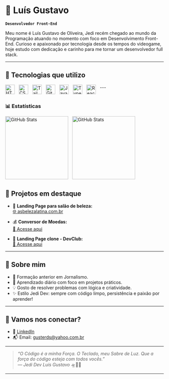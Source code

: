 <h1>🤖 Luís Gustavo</h1>

**`Desenvolvedor Front-End`**

Meu nome é Luís Gustavo de Oliveira, Jedi recém chegado ao mundo da Programação atuando no momento com foco em Desenvolvimento Front-End. Curioso e apaixonado por tecnologia desde os tempos do videogame, hoje estudo com dedicação e carinho para me tornar um desenvolvedor full stack.

---

## 🧰 Tecnologias que utilizo

<img 
    align="left" 
    alt="HTML"
    title="HTML" 
    width="30px" 
    style="padding-right: 10px;" 
    src="https://cdn.jsdelivr.net/gh/devicons/devicon@latest/icons/html5/html5-original.svg" 
/>
<img 
    align="left" 
    alt="CSS" 
    title="CSS"
    width="30px" 
    style="padding-right: 10px;" 
    src="https://cdn.jsdelivr.net/gh/devicons/devicon@latest/icons/css3/css3-original.svg" 
/>
<img 
    align="left" 
    alt="Tailwind" 
    title="Tailwind"
    width="30px" 
    style="padding-right: 10px;" 
    src="https://cdn.jsdelivr.net/gh/devicons/devicon@latest/icons/tailwindcss/tailwindcss-original.svg" 
/>
<img 
    align="left" 
    alt="Git" 
    title="Git"
    width="30px" 
    style="padding-right: 10px;" 
    src="https://cdn.jsdelivr.net/gh/devicons/devicon@latest/icons/git/git-original.svg" 
/>
<img 
    align="left" 
    alt="JavaScript" 
    title="JavaScript"
    width="30px" 
    style="padding-right: 10px;" 
    src="https://cdn.jsdelivr.net/gh/devicons/devicon@latest/icons/javascript/javascript-original.svg" 
/>
<img 
    align="left" 
    alt="TypeScript"
    title="TypeScript" 
    width="30px" 
    style="padding-right: 10px;" 
    src="https://cdn.jsdelivr.net/gh/devicons/devicon@latest/icons/typescript/typescript-original.svg" 
/>
<img 
    align="left" 
    alt="React"
    title="React" 
    width="30px" 
    style="padding-right: 10px;" 
    src="https://cdn.jsdelivr.net/gh/devicons/devicon@latest/icons/react/react-original.svg" 
/>
</p>
---
<br>
<br>

### 📊 Estatísticas

<p>
  <img 
    align="left" 
    alt="GitHub Stats" 
    height="200" 
    style="padding-right: 10px;" 
    src="https://github-readme-stats.vercel.app/api?username=LGustavo2611&show_icons=true&theme=tokyonight&include_all_commits=true&locale=pt-br" 
  />
<img 
      align="left" 
      alt="GitHub Stats" 
      height="200" 
      src="https://github-readme-stats.vercel.app/api/top-langs/?username=LGustavo2611&theme=tokyonight&layout=compact&custom_title=Tecnologias&langs_count=9" 
  />
</p>

<br>
<br>
<br>
<br>
<br>
<br>
<br>
<br>
<br>
<br>
<br>
<br>

## 🚀 Projetos em destaque

- 💅 **Landing Page para salão de beleza:**  
  [🌐 asbelezalatina.com.br](https://asbelezalatina.com.br)

- 💰 **Conversor de Moedas:**  
  [🔗 Acesse aqui](https://lgustavo2611.github.io/conversor-de-moedas/)

- 📄 **Landing Page clone - DevClub:**  
  [🔗 Acesse aqui](https://lgustavo2611.github.io/devclub-landing-page/)

---

## 📖 Sobre mim

- 📰 Formação anterior em Jornalismo.
- 🎯 Aprendizado diário com foco em projetos práticos.
- 💡 Gosto de resolver problemas com lógica e criatividade.
- ✨ Estilo Jedi Dev: sempre com código limpo, persistência e paixão por aprender!

---

## 🤝 Vamos nos conectar?

- 💼 [LinkedIn](https://www.linkedin.com/in/lgustavodeoliveira/)
- 📬 Email: gusterds@yahoo.com.br

---

> *“O Código é a minha Força. O Teclado, meu Sabre de Luz. Que a força do código esteja com todos vocês.”*  
> — *Jedi Dev Luís Gustavo* 🛸🤖✨

---
